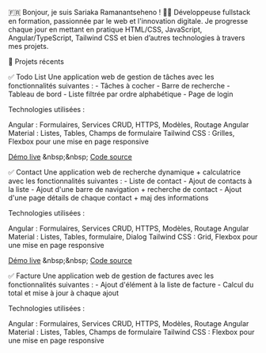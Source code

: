 🇫🇷 Bonjour, je suis Sariaka Ramanantseheno ! 👩‍💻
Développeuse fullstack en formation, passionnée par le web et l'innovation digitale.
Je progresse chaque jour en mettant en pratique HTML/CSS, JavaScript, Angular/TypeScript, Tailwind CSS et bien d’autres technologies à travers mes projets.

🚀 Projets récents

✅ Todo List
  Une application web de gestion de tâches avec les fonctionnalités suivantes :
    - Tâches à cocher
    - Barre de recherche
    - Tableau de bord
    - Liste filtrée par ordre alphabétique
    - Page de login

  Technologies utilisées :

  Angular : Formulaires, Services CRUD, HTTPS, Modèles, Routage
  Angular Material : Listes, Tables, Champs de formulaire
  Tailwind CSS : Grilles, Flexbox pour une mise en page responsive

[Démo live]([[https://url-de-ta-demo1.com](https://aesthetic-croissant-7ba1aa.netlify.app/contact-list)](https://superlative-dango-77538f.netlify.app/)) &nbsp;&nbsp; [Code source](https://github.com/sariaka-pro/decodeuses-todo-app)

✅ Contact 
  Une application web de recherche dynamique + calculatrice avec les fonctionnalités suivantes :
    - Liste de contact 
    - Ajout de contacts à la liste 
    - Ajout d'une barre de navigation + recherche de contact
    - Ajout d'une page détails de chaque contact + maj des informations

  Technologies utilisées :

  Angular : Formulaires, Services CRUD, HTTPS, Modèles, Routage
  Angular Material : Listes, Tables, formulaire, Dialog 
  Tailwind CSS : Grid, Flexbox pour une mise en page responsive

[Démo live]([https://url-de-ta-demo1.com](https://aesthetic-croissant-7ba1aa.netlify.app/contact-list)) &nbsp;&nbsp; [Code source]([https://github.com/ton-pseudo/nom-du-projet-1](https://github.com/sariaka-pro/descodeuses-contact-app))

✅ Facture
  Une application web de gestion de factures avec les fonctionnalités suivantes :
    - Ajout d'élément à la liste de facture
    - Calcul du total et mise à jour à chaque ajout

  Technologies utilisées :

  Angular : Formulaires, Services CRUD, HTTPS, Modèles, Routage
  Angular Material : Listes, Tables, Champs de formulaire
  Tailwind CSS : Flexbox pour une mise en page responsive
